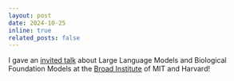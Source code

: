 ```yaml
---
layout: post
date: 2024-10-25
inline: true
related_posts: false
---
```


I gave an [invited talk](https://www.broadinstitute.org/talks/large-language-models-and-biological-foundation-models) about Large Language Models and Biological Foundation Models at the [Broad Institute](https://www.broadinstitute.org) of MIT and Harvard!
